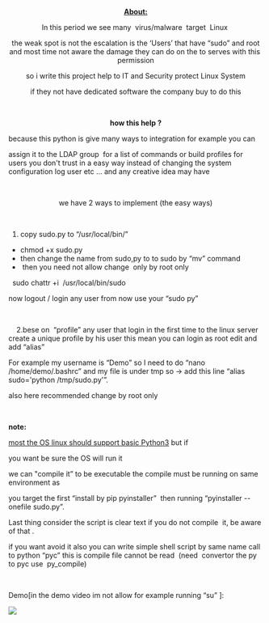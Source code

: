 <p style="text-align: center;"><span style="text-decoration: underline;"><strong>About:</strong></span></p>
<p style="text-align: center;"><span style="font-weight: 400;">In this period we see many&nbsp; virus/malware&nbsp; target&nbsp; Linux&nbsp;</span></p>
<p style="text-align: center;"><span style="font-weight: 400;">the weak spot is not the escalation is the &lsquo;Users&rsquo; that have &ldquo;sudo&rdquo; and root and most time not aware the damage they can do on the to serves with this&nbsp; permission</span></p>
<p style="text-align: center;"><span style="font-weight: 400;">so i write this project help to IT and Security protect Linux System</span></p>
<p style="text-align: center;"><span style="font-weight: 400;">if they not have dedicated software the company buy to do this</span></p>
<p style="text-align: center;">&nbsp;</p>
<p style="text-align: center;"><strong>how this help ?</strong></p>
<p><span style="font-weight: 400;">because this python is give many ways to integration for example you can</span></p>
<p><span style="font-weight: 400;">assign it to the LDAP group&nbsp; for a list of commands or build profiles for users you don't trust in a easy way instead of changing the system configuration log user etc ... and any creative idea may have </span></p>
<p>&nbsp;</p>
<p style="text-align: center;"><span style="font-weight: 400;">we have 2 ways to implement (the easy ways)</span></p>
<p>&nbsp;</p>
<ol>
<li style="font-weight: 400;" aria-level="1"><span style="font-weight: 400;">copy sudo.py to &ldquo;/usr/local/bin/&rdquo;&nbsp;</span></li>
</ol>
<ul>
<li style="font-weight: 400;" aria-level="1"><span style="font-weight: 400;">chmod +x sudo.py</span></li>
<li style="font-weight: 400;" aria-level="1"><span style="font-weight: 400;">then change the name from sudo,py to to sudo by &ldquo;mv&rdquo; command&nbsp;</span></li>
<li style="font-weight: 400;" aria-level="1"><span style="font-weight: 400;">&nbsp;then you need not allow change&nbsp; only by root only</span></li>
</ul>
<p><span style="font-weight: 400;">&nbsp;&nbsp;sudo chattr +i&nbsp; /usr/local/bin/sudo&nbsp;</span></p>
<p><span style="font-weight: 400;">now logout / login any user from now use your &ldquo;sudo py&rdquo;&nbsp;</span></p>
<p>&nbsp;</p>
<p><span style="font-weight: 400;">&nbsp; &nbsp; 2.</span><span style="font-weight: 400;">bese on&nbsp; &ldquo;profile&rdquo; any user that login in the first time to the linux server create a unique profile by his user this mean you can login as root edit and add &ldquo;alias&rdquo;</span></p>
<p><span style="font-weight: 400;">For example my username is &ldquo;Demo&rdquo; so I need to do &ldquo;nano&nbsp; /home/demo/.bashrc&rdquo; and my file is under tmp so -&gt; add this line &ldquo;alias sudo='python /tmp/sudo.py'&rdquo;.</span></p>
<p><span style="font-weight: 400;">also here recommended change by root only&nbsp; </span></p>
<p>&nbsp;</p>
<p><strong>note:</strong></p>
<p><span style="font-weight: 400;"><span style="text-decoration: underline;">most the OS linux should support basic Python3</span> but if </span></p>
<p><span style="font-weight: 400;">you want be sure the OS will run it</span></p>
<p><span style="font-weight: 400;">we can "compile it&rdquo; to be executable the compile must be running on same environment as</span></p>
<p><span style="font-weight: 400;">you target the first &ldquo;install by pip </span><span style="font-weight: 400;">pyinstaller</span><span style="font-weight: 400;">&rdquo;&nbsp; then running &ldquo;</span><span style="font-weight: 400;">pyinstaller --onefile sudo.py&rdquo;.</span></p>
<p><span style="font-weight: 400;">Last thing consider the script is clear text if you do not </span><span style="font-weight: 400;">compile&nbsp; it, be aware of that .</span></p>
<p><span style="font-weight: 400;">if you want avoid it also you can write simple shell script by same name call to python &ldquo;pyc&rdquo; this is compile file cannot be read&nbsp; (need&nbsp; convertor the py to pyc use&nbsp; py_compile)</span></p>
<p>&nbsp;</p>
<p style="text-align: left;">Demo[in the demo video im not allow for example running &ldquo;su&rdquo; ]:</p>
<p><a href="https://asciinema.org/a/lm5xs8ugeR07HAM6ntgpJfrBb" target="_blank"><img src="https://asciinema.org/a/lm5xs8ugeR07HAM6ntgpJfrBb.svg" /></a></p>
